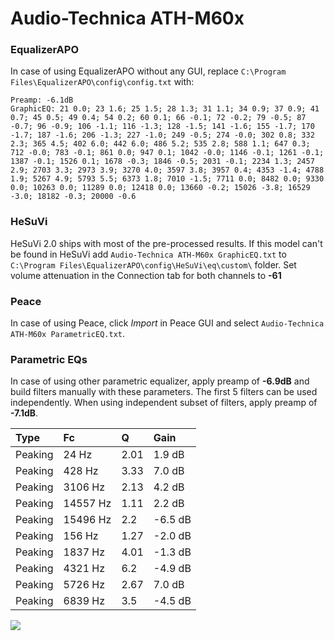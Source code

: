 # Audio-Technica ATH-M60x

### EqualizerAPO
In case of using EqualizerAPO without any GUI, replace `C:\Program Files\EqualizerAPO\config\config.txt`
with:
```
Preamp: -6.1dB
GraphicEQ: 21 0.0; 23 1.6; 25 1.5; 28 1.3; 31 1.1; 34 0.9; 37 0.9; 41 0.7; 45 0.5; 49 0.4; 54 0.2; 60 0.1; 66 -0.1; 72 -0.2; 79 -0.5; 87 -0.7; 96 -0.9; 106 -1.1; 116 -1.3; 128 -1.5; 141 -1.6; 155 -1.7; 170 -1.7; 187 -1.6; 206 -1.3; 227 -1.0; 249 -0.5; 274 -0.0; 302 0.8; 332 2.3; 365 4.5; 402 6.0; 442 6.0; 486 5.2; 535 2.8; 588 1.1; 647 0.3; 712 -0.0; 783 -0.1; 861 0.0; 947 0.1; 1042 -0.0; 1146 -0.1; 1261 -0.1; 1387 -0.1; 1526 0.1; 1678 -0.3; 1846 -0.5; 2031 -0.1; 2234 1.3; 2457 2.9; 2703 3.3; 2973 3.9; 3270 4.0; 3597 3.8; 3957 0.4; 4353 -1.4; 4788 1.9; 5267 4.9; 5793 5.5; 6373 1.8; 7010 -1.5; 7711 0.0; 8482 0.0; 9330 0.0; 10263 0.0; 11289 0.0; 12418 0.0; 13660 -0.2; 15026 -3.8; 16529 -3.0; 18182 -0.3; 20000 -0.6
```

### HeSuVi
HeSuVi 2.0 ships with most of the pre-processed results. If this model can't be found in HeSuVi add
`Audio-Technica ATH-M60x GraphicEQ.txt` to `C:\Program Files\EqualizerAPO\config\HeSuVi\eq\custom\` folder.
Set volume attenuation in the Connection tab for both channels to **-61**

### Peace
In case of using Peace, click *Import* in Peace GUI and select `Audio-Technica ATH-M60x ParametricEQ.txt`.

### Parametric EQs
In case of using other parametric equalizer, apply preamp of **-6.9dB** and build filters manually
with these parameters. The first 5 filters can be used independently.
When using independent subset of filters, apply preamp of **-7.1dB**.

| Type    | Fc       |    Q | Gain    |
|:--------|:---------|:-----|:--------|
| Peaking | 24 Hz    | 2.01 | 1.9 dB  |
| Peaking | 428 Hz   | 3.33 | 7.0 dB  |
| Peaking | 3106 Hz  | 2.13 | 4.2 dB  |
| Peaking | 14557 Hz | 1.11 | 2.2 dB  |
| Peaking | 15496 Hz | 2.2  | -6.5 dB |
| Peaking | 156 Hz   | 1.27 | -2.0 dB |
| Peaking | 1837 Hz  | 4.01 | -1.3 dB |
| Peaking | 4321 Hz  | 6.2  | -4.9 dB |
| Peaking | 5726 Hz  | 2.67 | 7.0 dB  |
| Peaking | 6839 Hz  | 3.5  | -4.5 dB |

![](https://raw.githubusercontent.com/jaakkopasanen/AutoEq/master/results/rtings/rtings/Audio-Technica%20ATH-M60x/Audio-Technica%20ATH-M60x.png)